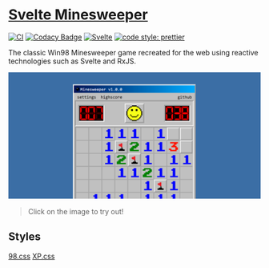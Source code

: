 # [Svelte Minesweeper](https://alexaegis.github.io/svelte-minesweeper/)

<!-- markdownlint-disable MD013 -->

[![CI](https://github.com/AlexAegis/svelte-minesweeper/workflows/CI/badge.svg)](https://github.com/AlexAegis/svelte-minesweeper/actions?query=workflow%3ACI)
[![Codacy Badge](https://app.codacy.com/project/badge/Grade/cdc716a23e1d4528a62c19998dab35d4)](https://www.codacy.com/gh/AlexAegis/svelte-minesweeper/dashboard?utm_source=github.com&utm_medium=referral&utm_content=AlexAegis/svelte-minesweeper&utm_campaign=Badge_Grade)
[![Svelte](https://img.shields.io/badge/made%20with-svelte-orange)](https://github.com/sveltejs/svelte)
[![code style: prettier](https://img.shields.io/badge/code_style-prettier-ff69b4.svg)](https://github.com/prettier/prettier)

<!-- markdownlint-enable MD013 -->

The classic Win98 Minesweeper game recreated for the web using reactive
technologies such as Svelte and RxJS.

[![Preview](./docs/minesweeper-preview.png)](https://alexaegis.github.io/svelte-minesweeper/)

> Click on the image to try out!

## Styles

[98.css](https://jdan.github.io/98.css/#intro)
[XP.css](https://botoxparty.github.io/XP.css/#intro)
